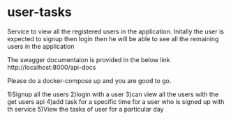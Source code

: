 # user-tasks
Service to view all the registered users in the application.
Initally the user is expected to signup then login then he will be able to see all the remaining users in the application

The swagger documentaion is provided in the below link
http://localhost:8000/api-docs

Please do a docker-compose up and you are good to go.


1)Signup all the users
2)login with a user
3)can view all the users with the get users api
4)add task for a specific time for a user who is signed up with th service
5)View the tasks of user for a particular day
